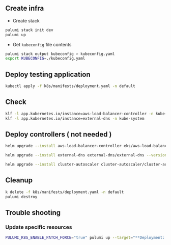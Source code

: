 
## Create infra

- Create stack

```bash
pulumi stack init dev
pulumi up
```

- Get `kubeconfig` file contents

```bash
pulumi stack output kubeconfig > kubeconfig.yaml
export KUBECONFIG=./kubeconfig.yaml
```

## Deploy testing application

```bash
kubectl apply -f k8s/manifests/deployment.yaml -n default
```

## Check

```bash
klf -l app.kubernetes.io/instance=aws-load-balancer-controller -n kube-system
klf -l app.kubernetes.io/instance=external-dns -n kube-system
```

## Deploy controllers ( not needed )

```bash
helm upgrade --install aws-load-balancer-controller eks/aws-load-balancer-controller --version 1.6.0 -f k8s/values/aws-load-balancer-controller.yaml -n kube-system --create-namespace
```

```bash
helm upgrade --install external-dns external-dns/external-dns --version 1.13.0 -f k8s/values/external-dns.yaml -n kube-system --create-namespace
```

```bash
helm upgrade --install cluster-autoscaler cluster-autoscaler/cluster-autoscaler --version 9.29.2 -f k8s/values/cluster-autoscaler.yaml -n kube-system --create-namespace
```

## Cleanup

```bash
k delete -f k8s/manifests/deployment.yaml -n default
pulumi destroy
```

## Trouble shooting

### Update specific resources

```bash
PULUMI_K8S_ENABLE_PATCH_FORCE="true" pulumi up --target="**Deployment::karpenter"
```
```